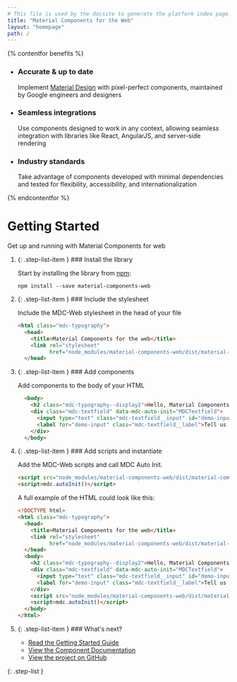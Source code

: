 ```yaml
---
# This file is used by the docsite to generate the platform index page.
title: "Material Components for the Web"
layout: "homepage"
path: /
---
```


{% contentfor benefits %}
<ul class="benefits-list">
  <li class="benefits-list-item">
    <h3>Accurate &amp; up to date</h3>
    <p>Implement <a href="https://material.io/guidelines">Material Design</a> with pixel-perfect components, maintained by Google engineers and designers</p>
  </li>
  <li class="benefits-list-item">
    <h3>Seamless integrations</h3>
    <p>Use components designed to work in any context, allowing seamless integration with libraries like React, AngularJS, and server-side rendering</p>
  </li>
  <li class="benefits-list-item">
    <h3>Industry standards</h3>
    <p>Take advantage of components developed with minimal dependencies and tested for flexibility, accessibility, and internationalization</p>
  </li>
</ul>
{% endcontentfor %}

# Getting Started

Get up and running with Material Components for web

1.  {: .step-list-item } ### Install the library

    Start by installing the library from [npm](https://npmjs.com):

    ```
    npm install --save material-components-web
    ```

2.  {: .step-list-item } ### Include the stylesheet
    
    Include the MDC-Web stylesheet in the head of your file
    
    ```html
    <html class="mdc-typography">
      <head>
        <title>Material Components for the web</title>
        <link rel="stylesheet"
              href="node_modules/material-components-web/dist/material-components-web.css">
      </head>
    ```

3.  {: .step-list-item } ### Add components

    Add components to the body of your HTML

    ```html
      <body>
        <h2 class="mdc-typography--display2">Hello, Material Components!</h2>
        <div class="mdc-textfield" data-mdc-auto-init="MDCTextfield">
          <input type="text" class="mdc-textfield__input" id="demo-input">
          <label for="demo-input" class="mdc-textfield__label">Tell us how you feel!</label>
        </div>
      </body>
    ```

4.  {: .step-list-item } ### Add scripts and instantiate

    Add the MDC-Web scripts and call MDC Auto Init. 

    ```html
    <script src="node_modules/material-components-web/dist/material-components-web.js"></script>
    <script>mdc.autoInit()</script>
    ```

    A full example of the HTML could look like this:
    
    ```html
    <!DOCTYPE html>
    <html class="mdc-typography">
      <head>
        <title>Material Components for the web</title>
        <link rel="stylesheet"
              href="node_modules/material-components-web/dist/material-components-web.css">
      </head>
      <body>
        <h2 class="mdc-typography--display2">Hello, Material Components!</h2>
        <div class="mdc-textfield" data-mdc-auto-init="MDCTextfield">
          <input type="text" class="mdc-textfield__input" id="demo-input">
          <label for="demo-input" class="mdc-textfield__label">Tell us how you feel!</label>
        </div>
        <script src="node_modules/material-components-web/dist/material-components-web.js"></script>
        <script>mdc.autoInit()</script>
      </body>
    </html>
    ```

5.  {: .step-list-item } ### What's next?

    <ul class="icon-list">
      <li class="icon-list-item icon-list-item--guide">
        <a href="getting-started.md">Read the Getting Started Guide</a>
      </li>
      <li class="icon-list-item icon-list-item--components">
        <a href="../packages">View the Component Documentation</a>
      </li>
      <li class="icon-list-item icon-list-item--github">
        <a href="https://github.com/material-components/material-components-web/">View the project on GitHub</a>
      </li>
    </ul>
{: .step-list }
